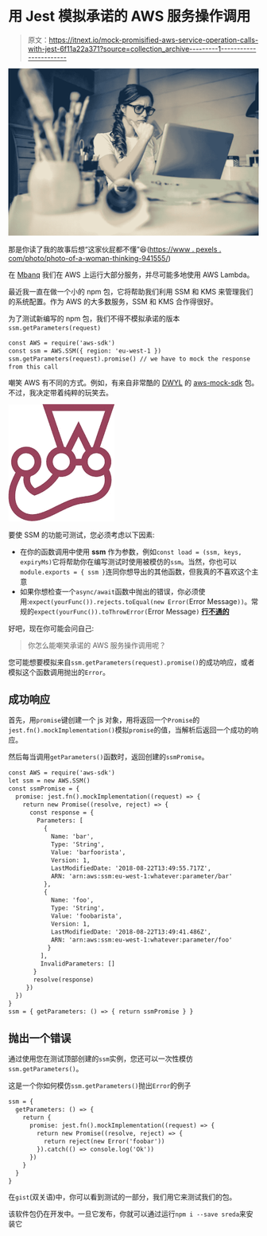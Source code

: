 # 用 Jest 模拟承诺的 AWS 服务操作调用

> 原文：<https://itnext.io/mock-promisified-aws-service-operation-calls-with-jest-6f11a22a371?source=collection_archive---------1----------------------->

![](img/eb8de494e344506f285f30eb1768b162.png)

那是你读了我的故事后想“这家伙屁都不懂”😆([https://www . pexels . com/photo/photo-of-a-woman-thinking-941555/](https://www.pexels.com/photo/photo-of-a-woman-thinking-941555/))

在 [Mbanq](https://medium.com/u/c174a2050171?source=post_page-----6f11a22a371--------------------------------) 我们在 AWS 上运行大部分服务，并尽可能多地使用 AWS Lambda。

最近我一直在做一个小的 npm 包，它将帮助我们利用 SSM 和 KMS 来管理我们的系统配置。作为 AWS 的大多数服务，SSM 和 KMS 合作得很好。

为了测试新编写的 npm 包，我们不得不模拟承诺的版本`ssm.getParameters(request)`

```
const AWS = require('aws-sdk')
const ssm = AWS.SSM({ region: 'eu-west-1 }) ssm.getParameters(request).promise() // we have to mock the response from this call
```

嘲笑 AWS 有不同的方式。例如，有来自非常酷的 [DWYL](http://DWYL) 的 [aws-mock-sdk](https://github.com/dwyl/aws-sdk-mock) 包。不过，我决定带着纯粹的玩笑去。

![](img/04d76818f9088d2a0e86383d2dccea6f.png)

要使 SSM 的功能可测试，您必须考虑以下因素:

*   在你的函数调用中使用 **ssm** 作为参数，例如`const load = (ssm, keys, expiryMs)`它将帮助你在编写测试时使用被模仿的`ssm`。当然，你也可以`module.exports = { ssm }`连同你想导出的其他函数，但我真的不喜欢这个主意
*   如果你想检查一个`async/await`函数中抛出的错误，你必须使用:`expect(yourFunc()).rejects.toEqual(new Error(`Error Message`))`。常规的`expect(yourFunc()).toThrowError(`Error Message`)` [**行不通的**](https://github.com/facebook/jest/issues/1700#issuecomment-377890222)

好吧，现在你可能会问自己:

> 你怎么能嘲笑承诺的 AWS 服务操作调用呢？

您可能想要模拟来自`ssm.getParameters(request).promise()`的成功响应，或者模拟这个函数调用抛出的`Error`。

## 成功响应

首先，用`promise`键创建一个 js 对象，用将返回一个`Promise`的`jest.fn().mockImplementation()`模拟`promise`的值，当解析后返回一个成功的响应。

然后每当调用`getParameters()`函数时，返回创建的`ssmPromise`。

```
const AWS = require('aws-sdk')
let ssm = new AWS.SSM() 
const ssmPromise = {  
  promise: jest.fn().mockImplementation((request) => {    
    return new Promise((resolve, reject) => {      
      const response = {        
        Parameters: [          
          {            
            Name: 'bar',            
            Type: 'String',            
            Value: 'barfoorista',            
            Version: 1,            
            LastModifiedDate: '2018-08-22T13:49:55.717Z',                   
            ARN: 'arn:aws:ssm:eu-west-1:whatever:parameter/bar'               
          },          
          {            
            Name: 'foo',            
            Type: 'String',            
            Value: 'foobarista',            
            Version: 1,            
            LastModifiedDate: '2018-08-22T13:49:41.486Z',            
            ARN: 'arn:aws:ssm:eu-west-1:whatever:parameter/foo'          
           }        
         ],        
         InvalidParameters: []      
       }      
       resolve(response)    
     })  
  })
}
ssm = { getParameters: () => { return ssmPromise } }
```

## 抛出一个错误

通过使用您在测试顶部创建的`ssm`实例，您还可以一次性模仿`ssm.getParameters()`。

这是一个你如何模仿`ssm.getParameters()`抛出`Error`的例子

```
ssm = {      
  getParameters: () => {        
    return {          
      promise: jest.fn().mockImplementation((request) => {            
        return new Promise((resolve, reject) => {              
          return reject(new Error('foobar'))            
        }).catch(() => console.log('Ok'))          
      })        
    }      
  }    
}
```

在`gist`(双关语)中，你可以看到测试的一部分，我们用它来测试我们的包。

该软件包仍在开发中。一旦它发布，你就可以通过运行`npm i --save sreda`来安装它